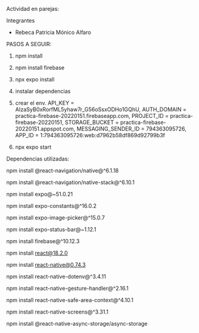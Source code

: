 ﻿Actividad en parejas:

Integrantes

- Rebeca Patricia Mónico Alfaro

PASOS A SEGUIR:
1.   npm install
2.   npm install firebase
3.   npx expo install
4.   instalar dependencias
5.   crear el env.
API_KEY = AIzaSyB0xRorfML5yhaw7r_G56oSsxODHo1GQhU, 
AUTH_DOMAIN = practica-firebase-20220151.firebaseapp.com, 
PROJECT_ID = practica-firebase-20220151,
STORAGE_BUCKET = practica-firebase-20220151.appspot.com,
MESSAGING_SENDER_ID = 794363095726,
APP_ID = 1:794363095726:web:d7962b58df869d92799b3f

7.   npx expo start


Dependencias utilizadas:


npm install @react-navigation/native@^6.1.18

npm install @react-navigation/native-stack@^6.10.1

npm install expo@~51.0.21

npm install expo-constants@^16.0.2

npm install expo-image-picker@^15.0.7

npm install expo-status-bar@~1.12.1

npm install firebase@^10.12.3

npm install react@18.2.0

npm install react-native@0.74.3

npm install react-native-dotenv@^3.4.11

npm install react-native-gesture-handler@^2.16.1

npm install react-native-safe-area-context@^4.10.1

npm install react-native-screens@^3.31.1

npm install @react-native-async-storage/async-storage 
